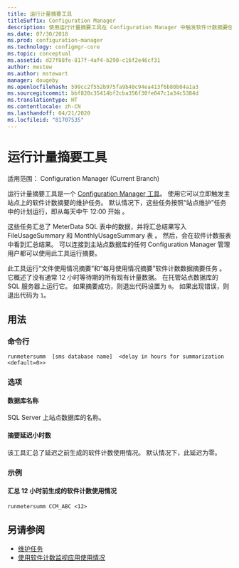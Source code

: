 ```yaml
---
title: 运行计量摘要工具
titleSuffix: Configuration Manager
description: 使用运行计量摘要工具在 Configuration Manager 中触发软件计数摘要任务。
ms.date: 07/30/2018
ms.prod: configuration-manager
ms.technology: configmgr-core
ms.topic: conceptual
ms.assetid: d27f88fe-817f-4af4-b290-c16f2e46cf31
author: mestew
ms.author: mstewart
manager: dougeby
ms.openlocfilehash: 599cc2f552b975fa9b40c94ea413f6b80b04a1a3
ms.sourcegitcommit: bbf820c35414bf2cba356f30fe047c1a34c5384d
ms.translationtype: HT
ms.contentlocale: zh-CN
ms.lasthandoff: 04/21/2020
ms.locfileid: "81707535"
---
```

# <a name="run-meter-summarization-tool"></a>运行计量摘要工具

适用范围：  Configuration Manager (Current Branch)

运行计量摘要工具是一个 [Configuration Manager 工具](tools.md)。 使用它可以立即触发主站点上的软件计数摘要的维护任务。 默认情况下，这些任务按照“站点维护”任务中的计划运行，即从每天中午 12:00 开始  。 

这些任务汇总了 MeterData SQL 表中的数据，并将汇总结果写入 FileUsageSummary 和 MonthlyUsageSummary 表    。 然后，会在软件计数报表中看到汇总结果。 可以连接到主站点数据库的任何 Configuration Manager 管理用户都可以使用此工具运行摘要。 

此工具运行“文件使用情况摘要”和“每月使用情况摘要”软件计数数据摘要任务   。 它概述了没有通常 12 小时等待期的所有现有计量数据。 在托管站点数据库的 SQL 服务器上运行它。 如果摘要成功，则退出代码设置为 `0`。 如果出现错误，则退出代码为 `1`。



## <a name="usage"></a>用法

### <a name="command-line"></a>命令行

`runmetersumm  [sms database name]  <delay in hours for summarization <default=0>>`


### <a name="options"></a>选项

#### <a name="database-name"></a>数据库名称
SQL Server 上站点数据库的名称。

#### <a name="delay-in-hours-for-summarization"></a>摘要延迟小时数
该工具汇总了延迟之前生成的软件计数使用情况。 默认情况下，此延迟为零。


### <a name="example"></a>示例

#### <a name="summarize-the-software-metering-usage-generated-12-hours-ago"></a>汇总 12 小时前生成的软件计数使用情况

`runmetersumm CCM_ABC <12>`



## <a name="see-also"></a>另请参阅

- [维护任务](../servers/manage/maintenance-tasks.md)
- [使用软件计数监视应用使用情况](../../apps/deploy-use/monitor-app-usage-with-software-metering.md)
